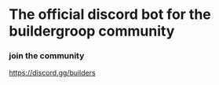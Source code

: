 # The official discord bot for the buildergroop community

### **join the community**

https://discord.gg/builders
